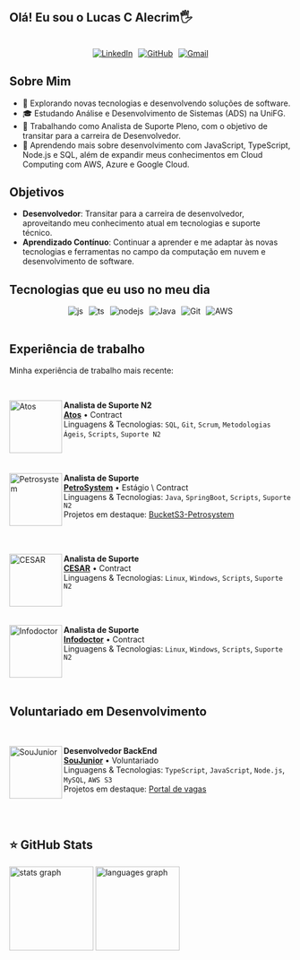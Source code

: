 ## Olá! Eu sou o Lucas C Alecrim🖐️
<br/>

<div align="center" style="display: flex; justify-content: center; gap: 10px;">
  <a href="https://www.linkedin.com/in/lucas-cardoso-alecrim">
    <img src="https://img.shields.io/badge/LinkedIn-0077B5?style=for-the-badge&logo=linkedin&logoColor=white" alt="LinkedIn">
  </a>
  <a href="https://github.com/LucasCAlecrim">
    <img src="https://img.shields.io/badge/GitHub-100000?style=for-the-badge&logo=github&logoColor=white" alt="GitHub">
  </a>
  <a href="mailto:lucascardosoalecrim99@gmail.com">
    <img src="https://img.shields.io/badge/-seuemail@email.com-006bed?style=flat-square&logo=Gmail&logoColor=white" alt="Gmail">
  </a>
</div>


## Sobre Mim

- 🤔 Explorando novas tecnologias e desenvolvendo soluções de software.
- 🎓 Estudando Análise e Desenvolvimento de Sistemas (ADS) na UniFG.
- 💼 Trabalhando como Analista de Suporte Pleno, com o objetivo de transitar para a carreira de Desenvolvedor.
- 🌱 Aprendendo mais sobre desenvolvimento com JavaScript, TypeScript, Node.js e SQL, além de expandir meus conhecimentos em Cloud Computing com AWS, Azure e Google Cloud.

## Objetivos

- **Desenvolvedor**: Transitar para a carreira de desenvolvedor, aproveitando meu conhecimento atual em tecnologias e suporte técnico.
- **Aprendizado Contínuo**: Continuar a aprender e me adaptar às novas tecnologias e ferramentas no campo da computação em nuvem e desenvolvimento de software.

## Tecnologias que eu uso no meu dia

<div align="center" style="display: flex; justify-content: center; flex-wrap: wrap; gap: 10px;">
  <img alt="js" src="https://img.shields.io/badge/JavaScript-F7DF1E?style=for-the-badge&logo=javascript&logoColor=black" />
  <img alt="ts" src="https://img.shields.io/badge/TypeScript-007ACC?style=for-the-badge&logo=typescript&logoColor=white" />
  <img alt="nodejs" src="https://img.shields.io/badge/Node.js-43853D?style=for-the-badge&logo=node.js&logoColor=white" />
  <img alt="Java" src="https://img.shields.io/badge/Java-ED8B00?style=for-the-badge&logo=java&logoColor=white" />
  <img alt="Git" src="https://img.shields.io/badge/Git-E34F26?style=for-the-badge&logo=git&logoColor=white" />
  <img alt="AWS" src="https://img.shields.io/badge/Amazon_AWS-232F3E?style=for-the-badge&logo=amazon-aws&logoColor=white" />
</div>
<br/>

## Experiência de trabalho

Minha experiência de trabalho mais recente:

<br/>

[<img align="left" height="94px" width="94px" alt="Atos" src="https://pbs.twimg.com/profile_images/1455940232952561664/7zuhiAMn_400x400.jpg"/>](https://atos.net/pt-br/brasil-atos)
**Analista de Suporte N2** \
[**Atos**](https://atos.net/pt-br/brasil-atos) • Contract \
Linguagens & Tecnologias: `SQL`, `Git`, `Scrum`, `Metodologias Ágeis`, `Scripts`, `Suporte N2`

<br/><br/>

[<img align="left" height="94px" width="94px" alt="Petrosystem" src="https://encrypted-tbn0.gstatic.com/images?q=tbn:ANd9GcS8lYUs0Rzkra7sVxXrrdmFsK2vWk02Xl2R7RmQwuhr_X67vg6r0ywJT23AVhur38-Asfw&usqp=CAU"/>](https://petrosystem.com.br)
**Analista de Suporte** \
[**PetroSystem**](https://petrosystem.com.br) • Estágio \ Contract \
Linguagens & Tecnologias: `Java`, `SpringBoot`, `Scripts`, `Suporte N2`\
Projetos em destaque: [BucketS3-Petrosystem](https://github.com/LucasCAlecrim/buckets3-petrosystem)

<br/><br/>

[<img align="left" height="94px" width="94px" alt="CESAR" src="https://encrypted-tbn0.gstatic.com/images?q=tbn:ANd9GcSIgDFHbeyks0hQtVo9SoJdT2FMLygXqmGzUg&s"/>](https://www.cesar.school)
**Analista de Suporte** \
[**CESAR**](https://www.cesar.school) • Contract \
Linguagens & Tecnologias: `Linux`, `Windows`, `Scripts`, `Suporte N2`

<br/><br/>

[<img align="left" height="94px" width="94px" alt="Infodoctor" src="https://encrypted-tbn0.gstatic.com/images?q=tbn:ANd9GcQ1HSkB3OVRL0a5AuO-rxyscG1ht8ldv2vrpw&s"/>](https://infodoctor.com.br)
**Analista de Suporte** \
[**Infodoctor**](https://infodoctor.com.br) • Contract \
Linguagens & Tecnologias: `Linux`, `Windows`, `Scripts`, `Suporte N2`

<br/><br/>

## Voluntariado em Desenvolvimento

<br/>

[<img align="left" height="94px" width="94px" alt="SouJunior" src="https://media.licdn.com/dms/image/v2/C4D0BAQFsFs3ksU63Sw/company-logo_200_200/company-logo_200_200/0/1680116470998/soujunior_logo?e=1733356800&v=beta&t=ul8RHEOl1ezFrsUcXAkLB3RA8B7_ShwhJhRr-z6q3G4"/>](https://www.soujunior.tech)
**Desenvolvedor BackEnd** \
[**SouJunior**](https://www.soujunior.tech) • Voluntariado \
Linguagens & Tecnologias: `TypeScript`, `JavaScript`, `Node.js`, `MySQL`, `AWS S3`\
Projetos em destaque: [Portal de vagas](https://vagas.soujunior.tech)

<br/><br/>

## ⭐ GitHub Stats

<div align="left">
  <img src="https://github-readme-stats.vercel.app/api?username=LucasCAlecrim&hide_title=false&hide_rank=false&show_icons=true&include_all_commits=true&count_private=true&disable_animations=false&theme=dracula&locale=en&hide_border=false" height="150" alt="stats graph"  />
  <img src="https://github-readme-stats.vercel.app/api/top-langs?username=LucasCAlecrim&locale=en&hide_title=false&layout=compact&card_width=320&langs_count=5&theme=dracula&hide_border=false" height="150" alt="languages graph"  />
</div>

